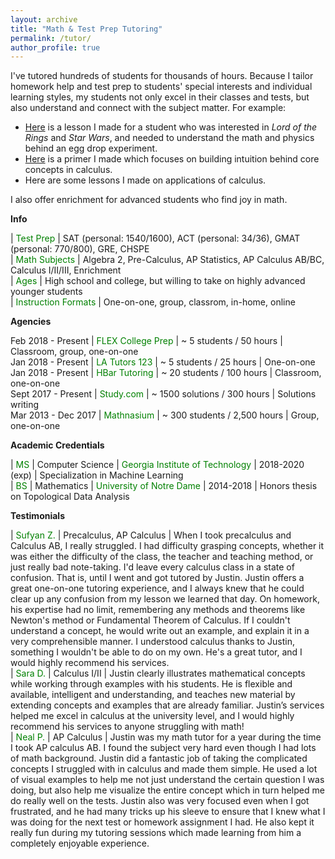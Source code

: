 ```yaml
---
layout: archive
title: "Math & Test Prep Tutoring"
permalink: /tutor/
author_profile: true
---
```


I've tutored hundreds of students for thousands of hours. Because I tailor homework help and test prep to students' special interests and individual learning styles, my students not only excel in their classes and tests, but also understand and connect with the subject matter. For example:
 * <font color="blue"><a href="https://jpskycak.github.io/files/jpskycak-ian.pdf">Here</a></font> is a lesson I made for a student who was interested in *Lord of the Rings* and *Star Wars*, and needed to understand the math and physics behind an egg drop experiment.
 * <font color="blue"><a href="https://jpskycak.github.io/files/jpskycak-calc_primer.pdf">Here</a></font> is a primer I made which focuses on building intuition behind core concepts in calculus.
 * Here are some lessons I made on applications of calculus.

I also offer enrichment for advanced students who find joy in math.

<b>Info</b>

 | <font color="green">Test Prep</font> | SAT (personal: 1540/1600), ACT (personal: 34/36), GMAT (personal: 770/800), GRE, CHSPE  
 | <font color="green">Math Subjects</font> | Algebra 2, Pre-Calculus, AP Statistics, AP Calculus AB/BC, Calculus I/II/III, Enrichment  
 | <font color="green">Ages</font> | High school and college, but willing to take on highly advanced younger students  
 | <font color="green">Instruction Formats</font> | One-on-one, group, classrom, in-home, online

<b>Agencies</b>

Feb 2018 - Present | <font color="green">FLEX College Prep</font> | ~ 5 students / 50 hours | Classroom, group, one-on-one  
Jan 2018 - Present | <font color="green">LA Tutors 123</font> | ~ 5 students / 25 hours | One-on-one  
Jan 2018 - Present | <font color="green">HBar Tutoring</font> | ~ 20 students / 100 hours | Classroom, one-on-one  
Sept 2017 - Present | <font color="green">Study.com</font> | ~ 1500 solutions / 300 hours | Solutions writing    
Mar 2013 - Dec 2017 | <font color="green">Mathnasium</font> | ~ 300 students / 2,500 hours | Group, one-on-one  

<b>Academic Credentials</b>

 | <font color="green">MS</font> | Computer Science | <font color="green">Georgia Institute of Technology</font> | 2018-2020 (exp) | Specialization in Machine Learning  
 | <font color="green">BS</font> | Mathematics | <font color="green">University of Notre Dame</font> | 2014-2018 | Honors thesis on Topological Data Analysis  

<b>Testimonials</b>

 | <font color="green">Sufyan Z.</font> | Precalculus, AP Calculus | When I took precalculus and Calculus AB, I really struggled. I had difficulty grasping concepts, whether it was either the difficulty of the class, the teacher and teaching method, or just really bad note-taking. I'd leave every calculus class in a state of confusion. That is, until I went and got tutored by Justin. Justin offers a great one-on-one tutoring experience, and I always knew that he could clear up any confusion from my lesson we learned that day. On homework, his expertise had no limit, remembering any methods and theorems like Newton's method or Fundamental Theorem of Calculus. If I couldn't understand a concept, he would write out an example, and explain it in a very comprehensible manner. I understood calculus thanks to Justin, something I wouldn't be able to do on my own. He's a great tutor, and I would highly recommend his services.  
 | <font color="green">Sara D.</font> | Calculus I/II | Justin clearly illustrates mathematical concepts while working through examples with his students. He is flexible and available, intelligent and understanding, and teaches new material by extending concepts and examples that are already familiar. Justin’s services helped me excel in calculus at the university level, and I would highly recommend his services to anyone struggling with math!   
 | <font color="green">Neal P.</font> | AP Calculus | Justin was my math tutor for a year during the time I took AP calculus AB. I found the subject very hard even though I had lots of math background. Justin did a fantastic job of taking the complicated concepts I struggled with in calculus and made them simple. He used a lot of visual examples to help me not just understand the certain question I was doing, but also help me visualize the entire concept which in turn helped me do really well on the tests. Justin also was very focused even when I got frustrated, and he had many tricks up his sleeve to ensure that I knew what I was doing for the next test or homework assignment I had. He also kept it really fun during my tutoring sessions which made learning from him a completely enjoyable experience.  
